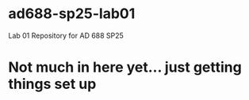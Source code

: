 # ad688-sp25-lab01
Lab 01 Repository for AD 688 SP25

# Not much in here yet... just getting things set up
